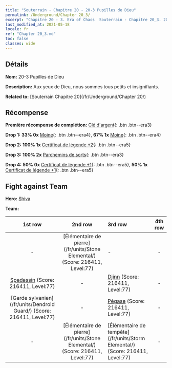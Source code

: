 ```yaml
---
title: "Souterrain - Chapitre 20 - 20-3 Pupilles de Dieu"
permalink: /Underground/Chapter 20_3/
excerpt: "Chapitre 20 - 3. Era of Chaos  Souterrain - Chapitre 20_3. 20-3 Pupilles de Dieu"
last_modified_at: 2021-05-18
locale: fr
ref: "Chapter 20_3.md"
toc: false
classes: wide
---
```


## Détails

 **Nom:** 20-3 Pupilles de Dieu

 **Description:** Aux yeux de Dieu, nous sommes tous petits et insignifiants.

 **Related to:** [Souterrain Chapitre 20](/fr/Underground/Chapter 20/)

## Récompense

 **Première récompense de complétion:** [Clé d'argent](/ItemsFR/con_693/){: .btn .btn--era3}

 **Drop 1:** **33% 0x** [Moine](/ItemsFR/unt_194/){: .btn .btn--era4}, **67% 1x** [Moine](/ItemsFR/unt_194/){: .btn .btn--era4}

 **Drop 2:** **100% 1x** [Certificat de légende +2](/ItemsFR/mat_81/){: .btn .btn--era5}

 **Drop 3:** **100% 2x** [Parchemins de sorts](/ItemsFR/con_694/){: .btn .btn--era3}

 **Drop 4:** **50% 0x** [Certificat de légende +1](/ItemsFR/mat_74/){: .btn .btn--era5}, **50% 1x** [Certificat de légende +1](/ItemsFR/mat_74/){: .btn .btn--era5}


## Fight against Team
 **Hero:** [Shiva](/fr/heroes/Shiva/)

 **Team:**


  | 1st row | 2nd row | 3rd row | 4th row |
  |:----:|:----:|:----|:----:|
  | - | [Élémentaire de pierre](/fr/units/Stone Elemental/) (Score: 216411, Level:77)  | - | - |
  | [Spadassin](/fr/units/Swordsman/) (Score: 216411, Level:77)  | - | [Djinn](/fr/units/Genie/) (Score: 216411, Level:77)  | - |
  | [Garde sylvanien](/fr/units/Dendroid Guard/) (Score: 216411, Level:77)  | - | [Pégase](/fr/units/Pegasus/) (Score: 216411, Level:77)  | - |
  | - | [Élémentaire de pierre](/fr/units/Stone Elemental/) (Score: 216411, Level:77)  | [Élémentaire de tempête](/fr/units/Storm Elemental/) (Score: 216411, Level:77)  | - |



